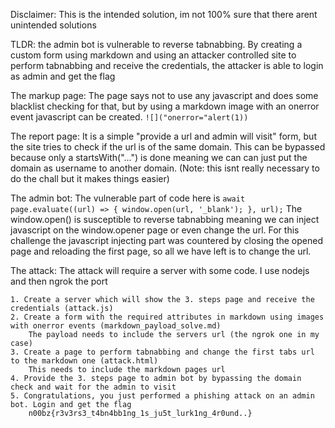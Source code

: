 Disclaimer: This is the intended solution, im not 100% sure that there arent unintended solutions

TLDR:
    the admin bot is vulnerable to reverse tabnabbing. By creating a custom form using markdown
    and using an attacker controlled site to perform tabnabbing and receive the credentials, the
    attacker is able to login as admin and get the flag

The markup page:
    The page says not to use any javascript and does some blacklist checking for that, but by using a markdown image
    with an onerror event javascript can be created. `![]("onerror="alert(1))`

The report page:
    It is a simple "provide a url and admin will visit" form, but the site tries to check if the url is of the same domain.
    This can be bypassed because only a startsWith("...") is done meaning we can can just put the domain as username to another domain.
    (Note: this isnt really necessary to do the chall but it makes things easier)

The admin bot:
    The vulnerable part of code here is `await page.evaluate((url) => {
            window.open(url, '_blank');
        }, url);`
    The window.open() is susceptible to reverse tabnabbing meaning we can inject javascript on the window.opener page or even
    change the url. For this challenge the javascript injecting part was countered by closing the opened page and reloading the first page, so all we have left is to change the url.

The attack:
    The attack will require a server with some code. I use nodejs and then ngrok the port

    1. Create a server which will show the 3. steps page and receive the credentials (attack.js)
    2. Create a form with the required attributes in markdown using images with onerror events (markdown_payload_solve.md)
        The payload needs to include the servers url (the ngrok one in my case)
    3. Create a page to perform tabnabbing and change the first tabs url to the markdown one (attack.html)
        This needs to include the markdown pages url
    4. Provide the 3. steps page to admin bot by bypassing the domain check and wait for the admin to visit
    5. Congratulations, you just performed a phishing attack on an admin bot. Login and get the flag
        n00bz{r3v3rs3_t4bn4bb1ng_1s_ju5t_lurk1ng_4r0und..}


